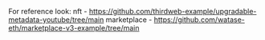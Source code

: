 For reference look:
nft - https://github.com/thirdweb-example/upgradable-metadata-youtube/tree/main
marketplace - https://github.com/watase-eth/marketplace-v3-example/tree/main
